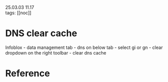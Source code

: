 25.03.03  11.17  
tags: [[noc]]


# DNS clear cache

Infoblox - data management tab - dns on below tab - select gi or gn - clear dropdown on the right toolbar - clear dns cache


# Reference

